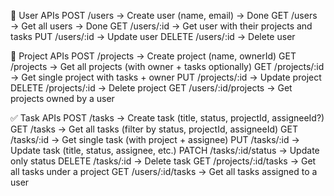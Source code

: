 👤 User APIs
POST /users → Create user (name, email)  -> Done
GET /users → Get all users  -> Done
GET /users/:id → Get user with their projects and tasks
PUT /users/:id → Update user
DELETE /users/:id → Delete user


📂 Project APIs
POST /projects → Create project (name, ownerId)
GET /projects → Get all projects (with owner + tasks optionally)
GET /projects/:id → Get single project with tasks + owner
PUT /projects/:id → Update project
DELETE /projects/:id → Delete project
GET /users/:id/projects → Get projects owned by a user


✅ Task APIs
POST /tasks → Create task (title, status, projectId, assigneeId?)
GET /tasks → Get all tasks (filter by status, projectId, assigneeId)
GET /tasks/:id → Get single task (with project + assignee)
PUT /tasks/:id → Update task (title, status, assignee, etc.)
PATCH /tasks/:id/status → Update only status
DELETE /tasks/:id → Delete task
GET /projects/:id/tasks → Get all tasks under a project
GET /users/:id/tasks → Get all tasks assigned to a user